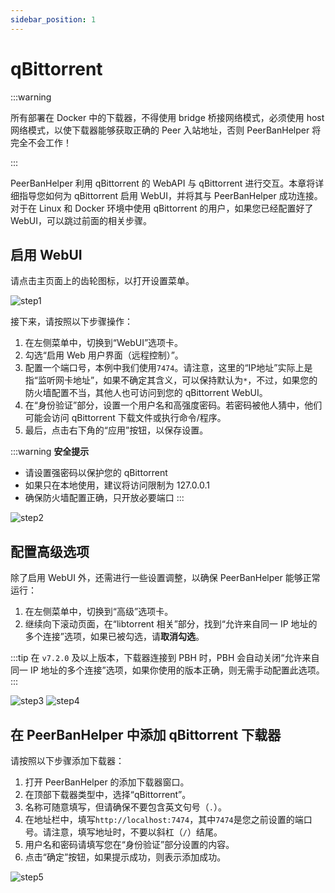 ```yaml
---
sidebar_position: 1
---
```


# qBittorrent

:::warning

所有部署在 Docker 中的下载器，不得使用 bridge 桥接网络模式，必须使用 host 网络模式，以使下载器能够获取正确的 Peer 入站地址，否则 PeerBanHelper 将完全不会工作！

:::

PeerBanHelper 利用 qBittorrent 的 WebAPI 与 qBittorrent 进行交互。本章将详细指导您如何为 qBittorrent 启用 WebUI，并将其与 PeerBanHelper 成功连接。对于在 Linux 和 Docker 环境中使用 qBittorrent 的用户，如果您已经配置好了 WebUI，可以跳过前面的相关步骤。

## 启用 WebUI

请点击主页面上的齿轮图标，以打开设置菜单。

![step1](assets/qBittorrent-step1.png)

接下来，请按照以下步骤操作：

1. 在左侧菜单中，切换到“WebUI”选项卡。
2. 勾选“启用 Web 用户界面（远程控制）”。
3. 配置一个端口号，本例中我们使用`7474`。请注意，这里的“IP地址”实际上是指“监听网卡地址”，如果不确定其含义，可以保持默认为`*`，不过，如果您的防火墙配置不当，其他人也可访问到您的 qBittorrent WebUI。
4. 在“身份验证”部分，设置一个用户名和高强度密码。若密码被他人猜中，他们可能会访问 qBittorrent 下载文件或执行命令/程序。
5. 最后，点击右下角的“应用”按钮，以保存设置。

:::warning
**安全提示**
- 请设置强密码以保护您的 qBittorrent
- 如果只在本地使用，建议将访问限制为 127.0.0.1
- 确保防火墙配置正确，只开放必要端口
:::

![step2](assets/qBittorrent-step2.png)

## 配置高级选项

除了启用 WebUI 外，还需进行一些设置调整，以确保 PeerBanHelper 能够正常运行：

1. 在左侧菜单中，切换到“高级”选项卡。
2. 继续向下滚动页面，在“libtorrent 相关”部分，找到“允许来自同一 IP 地址的多个连接”选项，如果已被勾选，请**取消勾选**。

:::tip
在 `v7.2.0` 及以上版本，下载器连接到 PBH 时，PBH 会自动关闭“允许来自同一 IP 地址的多个连接”选项，如果你使用的版本正确，则无需手动配置此选项。
:::

![step3](assets/qBittorrent-step3.png)
![step4](assets/qBittorrent-step4.png)

## 在 PeerBanHelper 中添加 qBittorrent 下载器

请按照以下步骤添加下载器：

1. 打开 PeerBanHelper 的添加下载器窗口。
2. 在顶部下载器类型中，选择“qBittorrent”。
3. 名称可随意填写，但请确保不要包含英文句号（`.`）。
4. 在地址栏中，填写`http://localhost:7474`，其中`7474`是您之前设置的端口号。请注意，填写地址时，不要以斜杠（`/`）结尾。
5. 用户名和密码请填写您在“身份验证”部分设置的内容。
6. 点击“确定”按钮，如果提示成功，则表示添加成功。

![step5](assets/qBittorrent-step5.png)